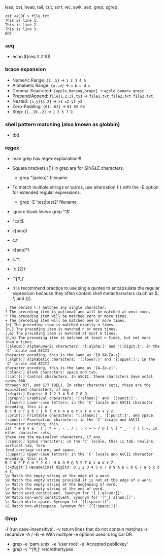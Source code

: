 less, cat, head, tail, cut, sort, wc, awk, sed, grep, zgrep

```
cat <<EOF > file.txt
This is line 1.
This is line 2.
This is line 3.
EOF
```

### 



### seq
* echo $(seq 2 2 10)


### brace expansion
- Numeric Range: `{1..5}` → `1 2 3 4 5`
- Alphabetic Range: `{a..e}` → `a b c d e`
- Comma-Separated: `{apple,banana,grape}` → `apple banana grape`
- Prepend/Append: `file{1,2,3}.txt` → `file1.txt file2.txt file3.txt`
- Nested: `{x,y}{1,2}` → `x1 x2 y1 y2`
- Zero-Padding: `{01..03}` → `01 02 03`
- Step: `{1..10..2}` → `1 3 5 7 9`



### shell pattern matching (also known as globbin)
* tbd


### regex

* man grep has regex explanation!!!

* Square brackets ([]) in grep are for SINGLE characters.
    * grep "[aeiou]" filename
* To match multiple strings or words, use alternation (|) with the -E option for extended regular expressions.
    * grep -E 'test|test2' filename

* ignore blank lines= grep '^$'

* ^cat$
* c[aou]t
* c.t
* c[aou]*t
* c.*t
* 'c.\{2\}t'
* '^[#;]'
* It is recommend practice to use single quotes to encapsulate the regular expression
because they often contain shell metacharacters (such as $, *, and {}).

```
. The period (.) matches any single character.
? The preceding item is optional and will be matched at most once.
* The preceding item will be matched zero or more times.
+ The preceding item will be matched one or more times.
{n} The preceding item is matched exactly n times.
{n,} The preceding item is matched n or more times.
{,m} The preceding item is matched at most m times.
{n,m} The preceding item is matched at least n times, but not more than m times.
[:alnum:] Alphanumeric characters: '[:alpha:]' and '[:digit:]'; in the 'C' locale and ASCII
character encoding, this is the same as '[0-9A-Za-z]'.
[:alpha:] Alphabetic characters: '[:lower:]' and '[:upper:]'; in the 'C' locale and ASCII
character encoding, this is the same as '[A-Za-z]'.
[:blank:] Blank characters: space and tab.
[:cntrl:] Control characters. In ASCII, these characters have octal codes 000
through 037, and 177 (DEL). In other character sets, these are the
equivalent characters, if any.
[:digit:] Digits: 0 1 2 3 4 5 6 7 8 9.
[:graph:] Graphical characters: '[:alnum:]' and '[:punct:]'.
[:lower:] Lower-case letters; in the 'C' locale and ASCII character encoding, this is a
b c d e f g h i j k l m n o p q r s t u v w x y z.
[:print:] Printable characters: '[:alnum:]', '[:punct:]', and space.
[:punct:] Punctuation characters; in the 'C' locale and ASCII character encoding, this
is! " # $ % & ' ( ) * + , - . / : ; < = > ? @ [ \ ] ^ _ ' { | } ~. In other character sets,
these are the equivalent characters, if any.
[:space:] Space characters: in the 'C' locale, this is tab, newline, vertical tab, form
feed,carriage return, and space.
[:upper:] Upper-case letters: in the 'C' locale and ASCII character encoding, this is A
B C D E F G H I J K L M N O P Q R S T U V W X Y Z.
[:xdigit:] Hexadecimal digits: 0 1 2 3 4 5 6 7 8 9 A B C D E F a b c d e f.
\b Match the empty string at the edge of a word.
\B Match the empty string provided it is not at the edge of a word.
\< Match the empty string at the beginning of word.
\> Match the empty string at the end of word.
\w Match word constituent. Synonym for '[_[:alnum:]]'.
\W Match non-word constituent. Synonym for '[^_[:alnum:]]'.
\s Match white space. Synonym for '[[:space:]]'.
\S Match non-whitespace. Synonym for '[^[:space:]]'.
```

### Grep
-i (run case-insensitive).
-v return lines that do not contain matches
-r recursive
-A / -B 
-e With multiple -e options used is logical OR.
* grep -e 'pam_unix' -e 'user root' -e 'Accepted publickey'
* grep -v '^[#;]' /etc/ethertypes
